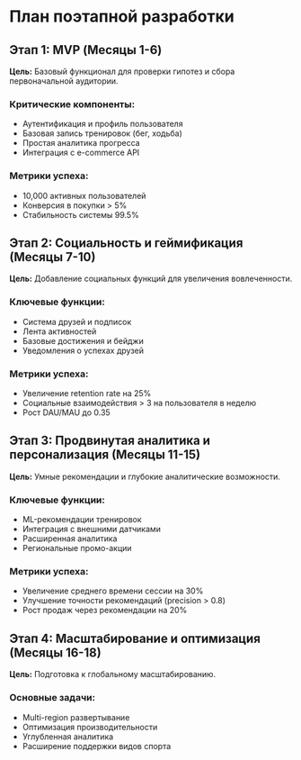 # План поэтапной разработки

## Этап 1: MVP (Месяцы 1-6)
**Цель:** Базовый функционал для проверки гипотез и сбора первоначальной аудитории.

### Критические компоненты:
- Аутентификация и профиль пользователя
- Базовая запись тренировок (бег, ходьба)
- Простая аналитика прогресса
- Интеграция с e-commerce API

### Метрики успеха:
- 10,000 активных пользователей
- Конверсия в покупки > 5%
- Стабильность системы 99.5%

## Этап 2: Социальность и геймификация (Месяцы 7-10)
**Цель:** Добавление социальных функций для увеличения вовлеченности.

### Ключевые функции:
- Система друзей и подписок
- Лента активностей
- Базовые достижения и бейджи
- Уведомления о успехах друзей

### Метрики успеха:
- Увеличение retention rate на 25%
- Социальные взаимодействия > 3 на пользователя в неделю
- Рост DAU/MAU до 0.35

## Этап 3: Продвинутая аналитика и персонализация (Месяцы 11-15)
**Цель:** Умные рекомендации и глубокие аналитические возможности.

### Ключевые функции:
- ML-рекомендации тренировок
- Интеграция с внешними датчиками
- Расширенная аналитика
- Региональные промо-акции

### Метрики успеха:
- Увеличение среднего времени сессии на 30%
- Улучшение точности рекомендаций (precision > 0.8)
- Рост продаж через рекомендации на 20%

## Этап 4: Масштабирование и оптимизация (Месяцы 16-18)
**Цель:** Подготовка к глобальному масштабированию.

### Основные задачи:
- Multi-region развертывание
- Оптимизация производительности
- Углубленная аналитика
- Расширение поддержки видов спорта